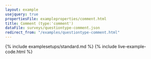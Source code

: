 ```yaml
---
layout: example
usejquery: true
propertiesFile: exampleproperties/comment.html
title: Comment (type:'comment')
dataFile: surveys/questiontype-comment.json
redirect_from: "/examples/questiontype-comment.html"
---
```


{% include examplesetups/standard.md %}
{% include live-example-code.html %}
